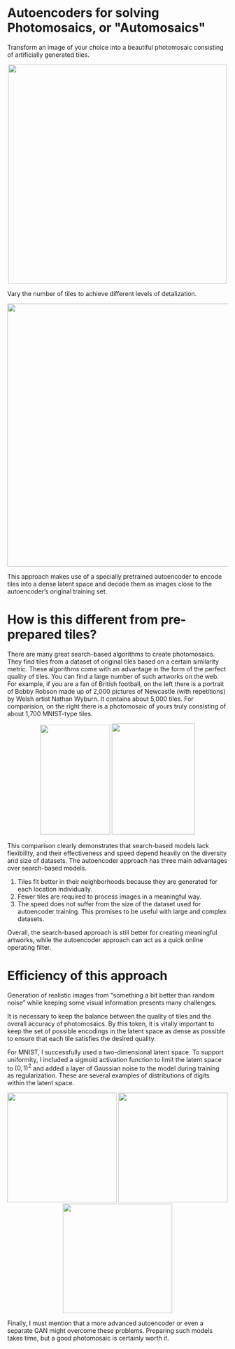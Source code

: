 # Autoencoders for solving Photomosaics, or "Automosaics"
Transform an image of your choice into a beautiful photomosaic consisting of artificially generated tiles.

<p align="center">
<img src="https://user-images.githubusercontent.com/42875258/138995837-b2da6a40-3706-47e7-8eb3-2efc6959241e.png" width="500">
</p>

Vary the number of tiles to achieve different levels of detalization.

<p align="center">
<img src="https://user-images.githubusercontent.com/42875258/138996178-49b0102f-6685-4c0e-8033-3ee7b327520d.png" width="600">
</p>

This approach makes use of a specially pretrained autoencoder to encode tiles into a dense latent space and decode them as images close to the autoencoder’s original training set.

# How is this different from pre-prepared tiles?
There are many great search-based algorithms to create photomosaics. They find tiles from a dataset of original tiles based on a certain similarity metric. These algorithms come with an advantage in the form of the perfect quality of tiles. You can find a large number of such artworks on the web. For example, if you are a fan of British football, on the left there is a portrait of Bobby Robson made up of 2,000 pictures of Newcastle (with repetitions) by Welsh artist Nathan Wyburn. It contains about 5,000 tiles. For comparision, on the right there is a photomosaic of yours truly consisting of about 1,700 MNIST-type tiles. 

<p align="center">
<img src="https://user-images.githubusercontent.com/42875258/138990510-210716c6-f4f1-431d-826e-5b6306b590a2.jpg" height="250" width="160">
<img src="https://user-images.githubusercontent.com/42875258/138997696-9b961e55-3815-4656-ad92-6f1aaa785330.png" height="253" width="190">
</p>

This comparison clearly demonstrates that search-based models lack flexibility, and their effectiveness and speed depend heavily on the diversity and size of datasets. The autoencoder approach has three main advantages over search-based models. 
1)	Tiles fit better in their neighborhoods because they are generated for each location individually. 
2)	Fewer tiles are required to process images in a meaningful way. 
3)	The speed does not suffer from the size of the dataset used for autoencoder training. This promises to be useful with large and complex datasets.

Overall, the search-based approach is still better for creating meaningful artworks, while the autoencoder approach can act as a quick online operating filter.

# Efficiency of this approach 
Generation of realistic images from “something a bit better than random noise” while keeping some visual information presents many challenges. 

It is necessary to keep the balance between the quality of tiles and the overall accuracy of photomosaics. By this token, it is vitally important to keep the set of possible encodings in the latent space as dense as possible to ensure that each tile satisfies the desired quality.

For MNIST, I successfully used a two-dimensional latent space. To support uniformity, I included a sigmoid activation function to limit the latent space to $(0, 1)^2$ and added a layer of Gaussian noise to the model during training as regularization. These are several examples of distributions of digits within the latent space.

<p align="center">
<img src="https://user-images.githubusercontent.com/42875258/138975309-1c8247a7-6e2a-4376-8fe2-707a8b07170a.png" width="250">
<img src="https://user-images.githubusercontent.com/42875258/139004522-f107cac6-731b-4e71-a466-5b72991849d2.png" width="250">
<img src="https://user-images.githubusercontent.com/42875258/139004548-555eb4b5-0b0b-4472-bc92-3a84d429db24.png" width="250">  
</p>

Finally, I must mention that a more advanced autoencoder or even a separate GAN might overcome these problems. Preparing such models takes time, but a good photomosaic is certainly worth it. 

